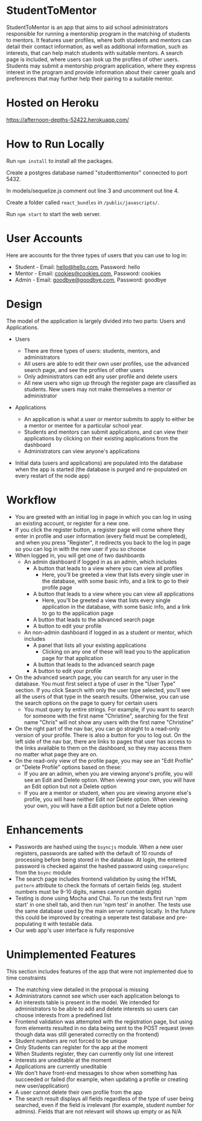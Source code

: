 # StudentToMentor

StudentToMentor is an app that aims to aid school administrators responsible for running a mentorship program in the matching of students to mentors. It features user profiles, where both students and mentors can detail their contact information, as well as additional information, such as interests, that can help match students with suitable mentors. A search page is included, where users can look up the profiles of other users. Students may submit a mentorship program application, where they express interest in the program and provide information about their career goals and preferences that may further help their pairing to a suitable mentor.

# Hosted on Heroku

https://afternoon-depths-52422.herokuapp.com/

# How to Run Locally

Run `npm install` to install all the packages.

Create a postgres database named "studenttomentor" connected to port 5432.

In models/sequelize.js comment out line 3 and uncomment out line 4.

Create a folder called `react_bundles` in `/public/javascripts/`.

Run `npm start` to start the web server.

# User Accounts

Here are accounts for the three types of users that you can use to log in:
- Student - Email: hello@hello.com, Password: hello
- Mentor - Email: cookies@cookies.com, Password: cookies
- Admin - Email: goodbye@goodbye.com, Password: goodbye

# Design

The model of the application is largely divided into two parts: Users and Applications.

- Users
  - There are three types of users: students, mentors, and administrators
  - All users are able to edit their own user profiles, use the advanced search page, and see the profiles of other users
  - Only administrators can edit any user profile and delete users
  - All new users who sign up through the register page are classified as students. New users may not make themselves a mentor or administrator

- Applications
  - An application is what a user or mentor submits to apply to either be a mentor or mentee for a particular school year.
  - Students and mentors can submit applications, and can view their applications by clicking on their existing applications from the dashboard
  - Administrators can view anyone's applications
  
- Initial data (users and applications) are populated into the database when the app is started (the database is purged and re-populated on every restart of the node app)

# Workflow

- You are greeted with an initial log in page in which you can log in using an existing account, or register for a new one. 
- If you click the register button, a register page will come where they enter in profile and user information (every field must be completed), and when you press "Register", it redirects you back to the log in page so you can log in with the new user if you so choose
- When logged in, you will get one of two dashboards
  - An admin dashboard if logged in as an admin, which includes 
    - A button that leads to a view where you can view all profiles
      - Here, you'll be greeted a view that lists every single user in the database, with some basic info, and a link to go to their profile page
    - A button that leads to a view where you can view all applications
      - Here, you'll be greeted a view that lists every single application in the database, with some basic info, and a link to go to the application page
    - A button that leads to the advanced search page
    - A button to edit your profile
  - An non-admin dashboard if logged in as a student or mentor, which includes 
    - A panel that lists all your existing applications
      - Clicking on any one of these will lead you to the application page for that application
    - A button that leads to the advanced search page
    - A button to edit your profile
- On the advanced search page, you can search for any user in the database. You must first select a type of user in the "User Type" section. If you click Search with only the user type selected, you'll see all the users of that type in the search results. Otherwise, you can use the search options on the page to query for certain users
  - You must query by entire strings. For example, if you want to search for someone with the first name "Christine", searching for the first name "Chris" will not show any users with the first name "Christine"
- On the right part of the nav bar, you can go straight to a read-only version of your profile. There is also a button for you to log out. On the left side of the nav bar, there are links to pages that user has access to the links available to them on the dashboard, so they may access them no matter what page they are on.
- On the read-only view of the profile page, you may see an "Edit Profile" or "Delete Profile" options based on these:
  - If you are an admin, when you are viewing anyone's profile, you will see an Edit and Delete option. When viewing your own, you will have an Edit option but not a Delete option
  - If you are a mentor or student, when you are viewing anyone else's profile, you will have neither Edit nor Delete option. When viewing your own, you will have a Edit option but not a Delete option

# Enhancements

- Passwords are hashed using the `bsyncjs` module. When a new user registers, passwords are salted with the default of 10 rounds of processing before being stored in the database. At login, the entered password is checked against the hashed password using `compareSync` from the `bsync` module
- The search page includes frontend validation by using the HTML `pattern` attribute to check the formats of certain fields (eg. student numbers must be 9-10 digits, names cannot contain digits)
- Testing is done using Mocha and Chai. To run the tests first run 'npm start' in one shell tab, and then run 'npm test' in another. The tests use the same database used by the main server running locally. In the future this could be improved by creating a seperate test database and pre-populating it with testable data.
- Our web app's user interface is fully responsive

# Unimplemented Features

This section includes features of the app that were not implemented due to time constraints

- The matching view detailed in the proposal is missing
- Administrators cannot see which user each application belongs to
- An interests table is present in the model. We intended for administrators to be able to add and delete interests so users can choose interests from a predefined list
- Frontend validation was attempted with the registration page, but using form elements resulted in no data being sent to the POST request (even though data was still generated correctly on the frontend)
- Student numbers are not forced to be unique
- Only Students can register for the app at the moment
- When Students register, they can currently only list one interest
- Interests are uneditable at the moment
- Applications are currently uneditable
- We don't have front-end messages to show when something has succeeded or failed (for example, when updating a profile or creating new user/application)
- A user cannot delete their own profile from the app
- The search result displays all fields regardless of the type of user being searched, even if the field is irrelevant (for example, student number for admins). Fields that are not relevant will shows up empty or as N/A
